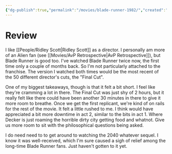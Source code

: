 ```yaml
---
{"dg-publish":true,"permalink":"/movies/blade-runner-1982/","created":"2023-12-01","updated":"2024-06-17"}
---
```



# Review

I like [[People/Ridley Scott\|Ridley Scott]] as a director. I personally am more of an Alien fan (see [[Movies/AvP Retrospective\|AvP Retrospective]]), but Blade Runner is good too. I've watched Blade Runner twice now, the first time only a couple of months back. So I'm not particularly attached to the franchise. The version I watched both times would be the most recent of the 50 different director's cuts, the "Final Cut".

One of my biggest takeaways, though is that it felt a bit short. I feel like they're cramming a lot in there. The Final Cut was just shy of 2 hours, but it really felt like there could have been another 30 minutes in there to give it more room to breathe. Once we get the first replicant, we're kind of on rails for the rest of the movie. It felt a little rushed to me. I think would have appreciated a bit more downtime in act 2, similar to the bits in act 1. Where Decker is just roaming the horrible dirty city getting food and whatnot. Give us more room to sit with the philosophical questions being asked.

I do need need to to get around to watching the 2040 whatever sequel. I know it was well-received, which I'm sure caused a sigh of relief among the long-time Blade Runner fans. Just haven't gotten to it yet.
